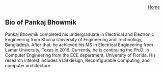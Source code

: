 <p align="right">
<a href="https://smartsystemslab-uf.github.io">Home</a>
</p>

## Bio of Pankaj Bhowmik

Pankaj Bhowmik completed his undergraduate in Electrical and Electronic Engineering from Khulna University of Engineering and Technology, Bangladesh. After that, he achieved his MS in Electrical Engineering from Lamar University, Texas in 2016. Currently, he is continuing the Ph.D. in Computer Engineering from the ECE department, University of Florida. His research interest includes VLSI design, Reconfigurable Computing, and computer architecture.
